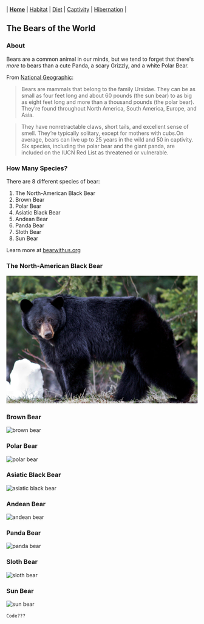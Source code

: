 | [**Home**](README.md) | [Habitat](page1.md) | [Diet](page2.md) | [Captivity](page3.md) | [Hibernation](page4.md) |
## The Bears of the World
### About
Bears are a common animal in our minds, but we tend to forget that there's _more_ to bears than a cute Panda, a scary Grizzly, and a white Polar Bear.

From [National Geographic]():
>Bears are mammals that belong to the family Ursidae. They can be as small as four feet long and about 60 pounds (the sun bear) to as big as eight feet long and more than a thousand pounds (the polar bear). They’re found throughout North America, South America, Europe, and Asia.

>They have nonretractable claws, short tails, and excellent sense of smell. They’re typically solitary, except for mothers with cubs.On average, bears can live up to 25 years in the wild and 50 in captivity. Six species, including the polar bear and the giant panda, are included on the IUCN Red List as threatened or vulnerable.

### How Many Species?
There are 8 different species of bear:
1. The North-American Black Bear
2. Brown Bear
3. Polar Bear
4. Asiatic Black Bear
5. Andean Bear
6. Panda Bear
7. Sloth Bear
8. Sun Bear

Learn more at [bearwithus.org](https://bearwithus.org/8-bears-of-the-world/)

### The North-American Black Bear
![NA black bear](blackBear.jpeg)
### Brown Bear
![brown bear](https://www.thoughtco.com/thmb/CcGtsWzKtmaeYCGrr5EEnK41T5A=/3863x2173/smart/filters:no_upscale()/close-up-view-of-a-mother-brown-bear-standing-over-her-cub-as-they-appear-to-be-looking-out-for-any-danger--kuril-lake--kamchatka--russia--827261734-5b97dfaa46e0fb0050b348af.jpg)
### Polar Bear
![polar bear](https://19mvmv3yn2qc2bdb912o1t2n-wpengine.netdna-ssl.com/science/files/2013/12/tnc_17745326_preview-1260x708.jpg)
### Asiatic Black Bear
![asiatic black bear](https://a-z-animals.com/media/Asiatic-black-bear.jpg)
### Andean Bear
![andean bear](https://www.bearbiology.org/wp-content/uploads/2017/12/shutterstock_161735486.jpg)
### Panda Bear
![panda bear](https://upload.wikimedia.org/wikipedia/commons/0/0f/Grosser_Panda.JPG)
### Sloth Bear
![sloth bear](https://www.czs.org/getattachment/3094707d-497e-4b03-b820-88482ec1d487/DSC_0248-Kartik.jpg.aspx)
### Sun Bear
![sun bear](https://i.natgeofe.com/k/c6aaf871-00e9-499d-a874-26d283402aae/sun-bear-gold-collar.jpg?w=1200)

```
Code???
```
